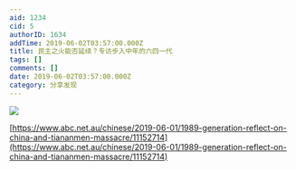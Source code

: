 ```yaml
---
aid: 1234
cid: 5
authorID: 1634
addTime: 2019-06-02T03:57:00.000Z
title: 民主之火能否延续？专访步入中年的六四一代
tags: []
comments: []
date: 2019-06-02T03:57:00.000Z
category: 分享发现
---
```


![](https://telegra.ph/file/c1d8e8f3a252355b22c10.png)

[https://www.abc.net.au/chinese/2019-06-01/1989-generation-reflect-on-china-and-tiananmen-massacre/11152714](https://www.abc.net.au/chinese/2019-06-01/1989-generation-reflect-on-china-and-tiananmen-massacre/11152714)
